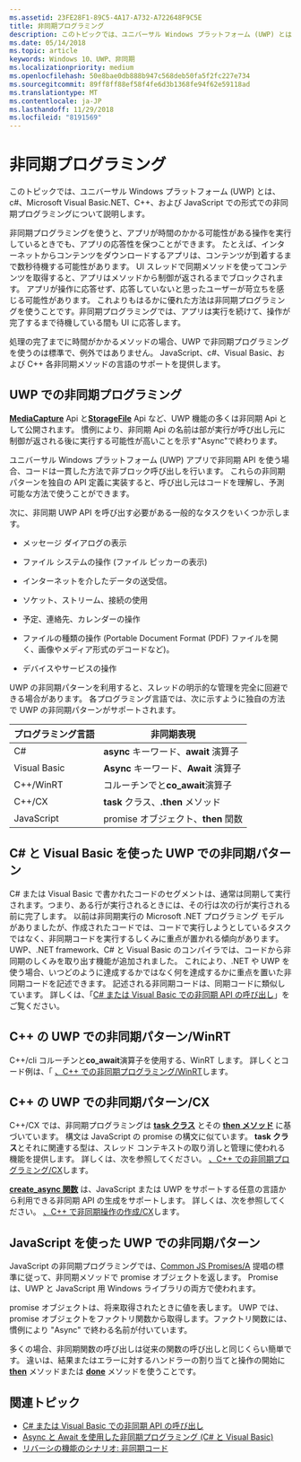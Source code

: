 ```yaml
---
ms.assetid: 23FE28F1-89C5-4A17-A732-A722648F9C5E
title: 非同期プログラミング
description: このトピックでは、ユニバーサル Windows プラットフォーム (UWP) とは、c#、Microsoft Visual Basic.NET、C++、および JavaScript での形式での非同期プログラミングについて説明します。
ms.date: 05/14/2018
ms.topic: article
keywords: Windows 10、UWP、非同期
ms.localizationpriority: medium
ms.openlocfilehash: 50e8bae0db888b947c568deb50fa5f2fc227e734
ms.sourcegitcommit: 89ff8ff88ef58f4fe6d3b1368fe94f62e59118ad
ms.translationtype: MT
ms.contentlocale: ja-JP
ms.lasthandoff: 11/29/2018
ms.locfileid: "8191569"
---
```

# <a name="asynchronous-programming"></a>非同期プログラミング
このトピックでは、ユニバーサル Windows プラットフォーム (UWP) とは、c#、Microsoft Visual Basic.NET、C++、および JavaScript での形式での非同期プログラミングについて説明します。

非同期プログラミングを使うと、アプリが時間のかかる可能性がある操作を実行しているときでも、アプリの応答性を保つことができます。 たとえば、インターネットからコンテンツをダウンロードするアプリは、コンテンツが到着するまで数秒待機する可能性があります。 UI スレッドで同期メソッドを使ってコンテンツを取得すると、アプリはメソッドから制御が返されるまでブロックされます。 アプリが操作に応答せず、応答していないと思ったユーザーが苛立ちを感じる可能性があります。 これよりもはるかに優れた方法は非同期プログラミングを使うことです。非同期プログラミングでは、アプリは実行を続けて、操作が完了するまで待機している間も UI に応答します。

処理の完了までに時間がかかるメソッドの場合、UWP で非同期プログラミングを使うのは標準で、例外ではありません。 JavaScript、c#、Visual Basic、および C++ 各非同期メソッドの言語のサポートを提供します。

## <a name="asynchronous-programming-in-the-uwp"></a>UWP での非同期プログラミング
[**MediaCapture**](https://msdn.microsoft.com/library/windows/apps/BR241124) Api と[**StorageFile**](https://msdn.microsoft.com/library/windows/apps/BR227171) Api など、UWP 機能の多くは非同期 Api として公開されます。 慣例により、非同期 Api の名前は部が実行が呼び出し元に制御が返される後に実行する可能性が高いことを示す"Async"で終わります。

ユニバーサル Windows プラットフォーム (UWP) アプリで非同期 API を使う場合、コードは一貫した方法で非ブロック呼び出しを行います。 これらの非同期パターンを独自の API 定義に実装すると、呼び出し元はコードを理解し、予測可能な方法で使うことができます。

次に、非同期 UWP API を呼び出す必要がある一般的なタスクをいくつか示します。

-   メッセージ ダイアログの表示

-   ファイル システムの操作 (ファイル ピッカーの表示)

-   インターネットを介したデータの送受信。

-   ソケット、ストリーム、接続の使用

-   予定、連絡先、カレンダーの操作

-   ファイルの種類の操作 (Portable Document Format (PDF) ファイルを開く、画像やメディア形式のデコードなど)。

-   デバイスやサービスの操作

UWP の非同期パターンを利用すると、スレッドの明示的な管理を完全に回避できる場合があります。 各プログラミング言語では、次に示すように独自の方法で UWP の非同期パターンがサポートされます。

| プログラミング言語 | 非同期表現           |
|----------------------|---------------------------------------|
| C#                   | **async** キーワード、**await** 演算子 |
| Visual Basic         | **Async** キーワード、**Await** 演算子 |
| C++/WinRT            | コルーチンでと**co_await**演算子  |
| C++/CX               | **task** クラス、**.then** メソッド      |
| JavaScript           | promise オブジェクト、**then** 関数     |

## <a name="asynchronous-patterns-in-uwp-using-c-and-visual-basic"></a>C# と Visual Basic を使った UWP での非同期パターン
C# または Visual Basic で書かれたコードのセグメントは、通常は同期して実行されます。つまり、ある行が実行されるときには、その行は次の行が実行される前に完了します。 以前は非同期実行の Microsoft .NET プログラミング モデルがありましたが、作成されたコードでは、コードで実行しようとしているタスクではなく、非同期コードを実行するしくみに重点が置かれる傾向があります。 UWP、.NET framework、C# と Visual Basic のコンパイラでは、コードから非同期のしくみを取り出す機能が追加されました。 これにより、.NET や UWP を使う場合、いつどのように達成するかではなく何を達成するかに重点を置いた非同期コードを記述できます。 記述される非同期コードは、同期コードに類似しています。 詳しくは、「[C# または Visual Basic での非同期 API の呼び出し](call-asynchronous-apis-in-csharp-or-visual-basic.md)」をご覧ください。

## <a name="asynchronous-patterns-in-uwp-with-cwinrt"></a>C++ の UWP での非同期パターン/WinRT
C++/cli コルーチンと**co_await**演算子を使用する、WinRT します。 詳しくとコード例は、「 [、C++ での非同期プログラミング/WinRT](../cpp-and-winrt-apis/concurrency.md)します。

## <a name="asynchronous-patterns-in-uwp-with-ccx"></a>C++ の UWP での非同期パターン/CX
C++/CX では、非同期プログラミングは [**task クラス**](https://msdn.microsoft.com/library/windows/apps/xaml/hh750113.aspx) とその [**then メソッド**](https://msdn.microsoft.com/library/windows/apps/xaml/hh750044.aspx) に基づいています。 構文は JavaScript の promise の構文に似ています。 **task クラス**とそれに関連する型は、スレッド コンテキストの取り消しと管理に使われる機能を提供します。 詳しくは、次を参照してください。 [、C++ での非同期プログラミング/CX](asynchronous-programming-in-cpp-universal-windows-platform-apps.md)します。

[**create\_async 関数**](https://msdn.microsoft.com/library/windows/apps/xaml/hh750102.aspx) は、JavaScript または UWP をサポートする任意の言語から利用できる非同期 API の生成をサポートします。 詳しくは、次を参照してください。 [、C++ で非同期操作の作成/CX](https://msdn.microsoft.com/library/windows/apps/xaml/hh750082.aspx)します。

## <a name="asynchronous-patterns-in-uwp-using-javascript"></a>JavaScript を使った UWP での非同期パターン
JavaScript の非同期プログラミングでは、[Common JS Promises/A](http://wiki.commonjs.org/wiki/Promises/A) 提唱の標準に従って、非同期メソッドで promise オブジェクトを返します。 Promise は、UWP と JavaScript 用 Windows ライブラリの両方で使われます。

promise オブジェクトは、将来取得されたときに値を表します。 UWP では、promise オブジェクトをファクトリ関数から取得します。ファクトリ関数には、慣例により "Async" で終わる名前が付いています。

多くの場合、非同期関数の呼び出しは従来の関数の呼び出しと同じくらい簡単です。 違いは、結果またはエラーに対するハンドラーの割り当てと操作の開始に [**then**](https://msdn.microsoft.com/library/windows/apps/BR229728) メソッドまたは [**done**](https://msdn.microsoft.com/library/windows/apps/Hh701079) メソッドを使うことです。

## <a name="related-topics"></a>関連トピック
* [C# または Visual Basic での非同期 API の呼び出し](call-asynchronous-apis-in-csharp-or-visual-basic.md)
* [Async と Await を使用した非同期プログラミング (C# と Visual Basic)](http://msdn.microsoft.com/library/hh191443(vs.110).aspx)
* [リバーシの機能のシナリオ: 非同期コード](https://msdn.microsoft.com/library/windows/apps/xaml/jj712233.aspx#async)
